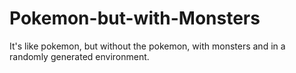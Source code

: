 # Pokemon-but-with-Monsters
It's like pokemon, but without the pokemon, with monsters and in a randomly generated environment.
